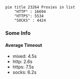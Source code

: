 
```mermaid
pie title 23264 Proxies in list
    "HTTP" : 16694
    "HTTPS": 5534
    "SOCKS" : 4424
```

### Some Info
#### Average Timeout

- mixed: 4.5s
- http: 2.6s
- https: 7.5s
- socks: 6.2s